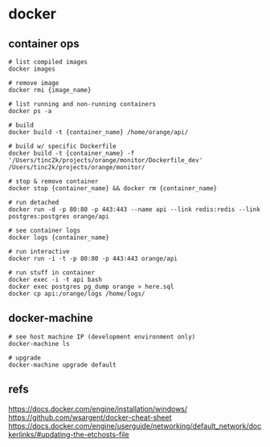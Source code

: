 # docker


## container ops
```
# list compiled images
docker images

# remove image
docker rmi {image_name}

# list running and non-running containers
docker ps -a

# build
docker build -t {container_name} /home/orange/api/

# build w/ specific Dockerfile
docker build -t {container_name} -f '/Users/tinc2k/projects/orange/monitor/Dockerfile_dev' /Users/tinc2k/projects/orange/monitor/

# stop & remove container
docker stop {container_name} && docker rm {container_name}

# run detached
docker run -d -p 80:80 -p 443:443 --name api --link redis:redis --link postgres:postgres orange/api

# see container logs
docker logs {container_name}

# run interactive
docker run -i -t -p 80:80 -p 443:443 orange/api

# run stuff in container
docker exec -i -t api bash
docker exec postgres pg_dump orange > here.sql
docker cp api:/orange/logs /home/logs/

```


## docker-machine
```
# see host machine IP (development environment only)
docker-machine ls

# upgrade
docker-machine upgrade default
```


## refs
https://docs.docker.com/engine/installation/windows/
https://github.com/wsargent/docker-cheat-sheet
https://docs.docker.com/engine/userguide/networking/default_network/dockerlinks/#updating-the-etchosts-file
